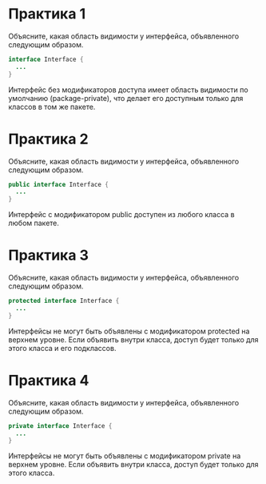 # Практика 1

Объясните, какая область видимости у интерфейса, объявленного следующим образом.
```java
interface Interface {
  ...
}

```
Интерфейс без модификаторов доступа имеет область видимости по умолчанию (package-private), что делает его доступным только для классов в том же пакете.

# Практика 2
Объясните, какая область видимости у интерфейса, объявленного следующим образом.
```java
public interface Interface {
  ...
}
```
Интерфейс с модификатором public доступен из любого класса в любом пакете.

# Практика 3
Объясните, какая область видимости у интерфейса, объявленного следующим образом.
```java
protected interface Interface {
  ...
}
```
Интерфейсы не могут быть объявлены с модификатором protected на верхнем уровне. Если объявить внутри класса, доступ будет только для этого класса и его подклассов.

# Практика 4
Объясните, какая область видимости у интерфейса, объявленного следующим образом.
```java
private interface Interface {
  ...
}
```
Интерфейсы не могут быть объявлены с модификатором private на верхнем уровне. Если объявить внутри класса, доступ будет только для этого класса.